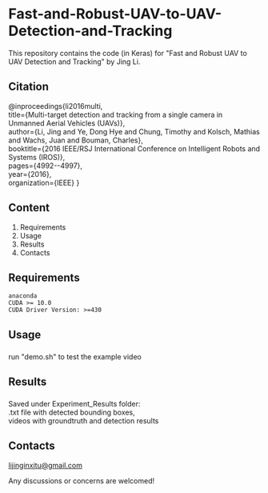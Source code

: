 # Fast-and-Robust-UAV-to-UAV-Detection-and-Tracking
This repository contains the code (in Keras) for "Fast and Robust UAV to UAV Detection and Tracking" by Jing Li.
## Citation

@inproceedings{li2016multi,<br>
  title={Multi-target detection and tracking from a single camera in Unmanned Aerial Vehicles (UAVs)},<br>
  author={Li, Jing and Ye, Dong Hye and Chung, Timothy and Kolsch, Mathias and Wachs, Juan and Bouman, Charles},<br>
  booktitle={2016 IEEE/RSJ International Conference on Intelligent Robots and Systems (IROS)},<br>
  pages={4992--4997},<br>
  year={2016},<br>
  organization={IEEE}
}



## Content
1. Requirements
2. Usage
3. Results
4. Contacts
## Requirements

    anaconda
    CUDA >= 10.0
    CUDA Driver Version: >=430
    



## Usage
### 
run "demo.sh" to test the example video


## Results
### 
Saved under Experiment_Results folder:<br>
.txt file with detected bounding boxes,<br>
videos with groundtruth and detection results
## Contacts
lijinginxjtu@gmail.com

Any discussions or concerns are welcomed!
